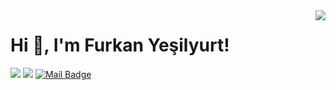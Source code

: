 <img align='right' src="https://github-readme-stats.vercel.app/api?username=furkanyesilyurt&show_icons=true">

# Hi 👋, I'm Furkan Yeşilyurt! 

[![](https://img.shields.io/badge/linkedin-%230077B5.svg?&style=for-the-badge&logo=linkedin&logoColor=white)](https://www.linkedin.com/in/furkanyesilyurt/)
[![](https://img.shields.io/badge/medium-%2312100E.svg?&style=for-the-badge&logo=medium&logoColor=white)](https://f-yesilyurt.medium.com/)
[![Mail Badge](https://img.shields.io/badge/f.yesilyurt@outlook.com-c14438?style=for-the-badge&logo=Gmail&logoColor=white&link=mailto:f.yesilyurt@outlook.com)](mailto:f.yesilyurt@outlook.com)

